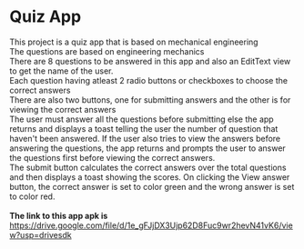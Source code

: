 # Quiz App
This project is a quiz app that is based on mechanical engineering <br>
The questions are based on engineering mechanics <br>
There are 8 questions to be answered in this app and also an EditText view to get the name of the user. <br>
Each question having atleast 2 radio buttons or checkboxes to choose the correct answers<br>
There are also two buttons, one for submitting answers and the other is for viewing the correct answers <br>
The user must answer all the questions before submitting else the app returns and displays a toast telling the user the number of question that haven't been answered. 
If the user also tries to view the answers before answering the questions, the app returns and prompts the user to answer the questions first before viewing the correct answers. <br>
The submit button calculates the correct answers over the total questions and then displays a toast showing the scores. 
On clicking the View answer button, the correct answer is set to color green and the wrong answer is set to color red. <br>
<br> <b>The link to this app apk is </b> https://drive.google.com/file/d/1e_gFJjDX3Ujp62D8Fuc9wr2hevN41vK6/view?usp=drivesdk

